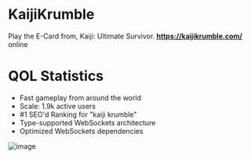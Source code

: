 # KaijiKrumble
Play the E-Card from, Kaiji: Ultimate Survivor. <b>https://kaijikrumble.com/</b> online

# QOL Statistics
<ul>
  <li>Fast gameplay from around the world</li>
  <li>Scale: 1.9k active users</li>
  <li>#1 SEO'd Ranking for "kaiji krumble"</li>
  <li>Type-supported WebSockets architecture</li>
  <li>Optimized WebSockets dependencies</li>
</ul>

![image](https://user-images.githubusercontent.com/69024184/186688466-45de7e90-b963-499f-b5ec-76d23c5bb569.png)
